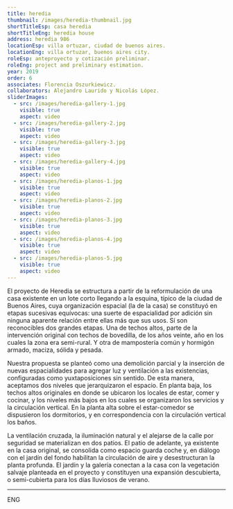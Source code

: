 ```yaml
---
title: heredia
thumbnail: /images/heredia-thumbnail.jpg
shortTitleEsp: casa heredia
shortTitleEng: heredia house
address: heredia 986
locationEsp: villa ortuzar, ciudad de buenos aires.
locationEng: villa ortuzar, buenos aires city.
roleEsp: anteproyecto y cotización preliminar.
roleEng: project and preliminary estimation.
year: 2019
order: 6
associates: Florencia Oszurkiewicz.
collaborators: Alejandro Laurido y Nicolás López.
sliderImages:
  - src: /images/heredia-gallery-1.jpg
    visible: true
    aspect: video
  - src: /images/heredia-gallery-2.jpg
    visible: true
    aspect: video
  - src: /images/heredia-gallery-3.jpg
    visible: true
    aspect: video
  - src: /images/heredia-gallery-4.jpg
    visible: true
    aspect: video
  - src: /images/heredia-planos-1.jpg
    visible: true
    aspect: video
  - src: /images/heredia-planos-2.jpg
    visible: true
    aspect: video
  - src: /images/heredia-planos-3.jpg
    visible: true
    aspect: video
  - src: /images/heredia-planos-4.jpg
    visible: true
    aspect: video
  - src: /images/heredia-planos-5.jpg
    visible: true
    aspect: video
---
```


El proyecto de Heredia se estructura a partir de la reformulación de una casa existente en un lote corto llegando a la esquina, típico de la ciudad de Buenos Aires, cuya organización espacial (la de la casa) se constituyó en etapas sucesivas equívocas: una suerte de espacialidad por adición sin ninguna aparente relación entre ellas más que sus usos. Sí son reconocibles dos grandes etapas. Una de techos altos, parte de la intervención original con techos de bovedilla, de los años veinte, año en los cuales la zona era semi-rural. Y otra de mampostería común y hormigón armado, maciza, sólida y pesada.

Nuestra propuesta se planteó como una demolición parcial y la inserción de nuevas espacialidades para agregar luz y ventilación a las existencias, configuradas como yuxtaposiciones sin sentido. De esta manera, aceptamos dos niveles que jerarquizaron el espacio. En planta baja, los techos altos originales en donde se ubicaron los locales de estar, comer y cocinar, y los niveles más bajos en los cuales se organizaron los servicios y la circulación vertical. En la planta alta sobre el estar-comedor se dispusieron los dormitorios, y en correspondencia con la circulación vertical los baños.

La ventilación cruzada, la iluminación natural y el alejarse de la calle por seguridad se materializan en dos patios. El patio de adelante, ya existente en la casa original, se consolida como espacio guarda coche y, en diálogo con el jardín del fondo habilitan la circulación de aire y desestructuran la planta profunda. El jardín y la galería conectan a la casa con la vegetación salvaje planteada en el proyecto y constituyen una expansión descubierta, o semi-cubierta para los días lluviosos de verano.

----

ENG